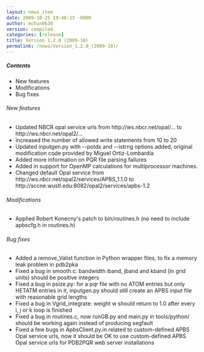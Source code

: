 ```yaml
---
layout: news_item
date: 2009-10-25 19:48:13 -0800
author: mchun0630
version: compiled
categories: [release]
title: Version 1.2.0 (2009-10)
permalink: /news/Version_1.2.0_(2009-10)/
---
```



<h5>Contents</h5>
<ul>
<li>New features</li>
<li>Modifications</li>
<li>Bug fixes</li>
</ul>

<h6>New features</h6>
<ul>
<li>Updated NBCR opal service urls from http://ws.nbcr.net/opal/... to http://ws.nbcr.net/opal2/... </li>
<li>Increased the number of allowed write statements from 10 to 20</li>
<li>Updated inputgen.py with --potdx and --istrng options added, original modification code provided by Miguel Ortiz-Lombardía</li>
<li>Added more information on PQR file parsing failures</li>
<li>Added in support for OpenMP calculations for multiprocessor machines.</li>
<li>Changed default Opal service from http://ws.nbcr.net/opal2/services/APBS_1.1.0 to http://sccne.wustl.edu:8082/opal2/services/apbs-1.2</li>
</ul>

<h6>Modifications</h6>
<ul>
<li>Applied Robert Konecny's patch to bin/routines.h (no need to include apbscfg.h in routines.h)</li>
</ul>

<h6>Bug fixes</h6>
<ul>
<li>Added a remove_Valist function in Python wrapper files, to fix a memory leak problem in pdb2pka</li>
<li>Fixed a bug in smooth.c: bandwidth iband, jband and kband (in grid units) should be positive integers</li>
<li>Fixed a bug in psize.py: for a pqr file with no ATOM entries but only HETATM entries in it, inputgen.py should still create an APBS input file with reasonable grid lengths</li>
<li>Fixed a bug in Vgrid_integrate: weight w should return to 1.0 after every i, j or k loop is finished </li>
<li>Fixed a bug in routines.c, now runGB.py and main.py in tools/python/ should be working again instead of producing segfault</li>
<li>Fixed a few bugs in ApbsClient.py.in related to custom-defined APBS Opal service urls, now it should be OK to use custom-defined APBS Opal service urls for PDB2PQR web server installations</li>
</ul>

